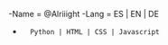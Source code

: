 -Name = @Alriiight
-Lang = ES | EN | DE
-       Python | HTML | CSS | Javascript

<!---
Alriiight/Alriiight is a ✨ special ✨ repository because its `README.md` (this file) appears on your GitHub profile.
You can click the Preview link to take a look at your changes.
--->
